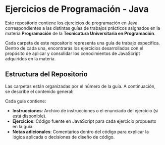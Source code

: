 # Ejercicios de Programación - Java

Este repositorio contiene los ejercicios de programación en Java correspondientes a las distintas guías de trabajos prácticos asignados en la materia **Programación** de la **Tecnicatura Universitaria en Programación**.

Cada carpeta de este repositorio representa una guía de trabajo específica. Dentro de cada una, encontrarás los ejercicios desarrollados con el propósito de aplicar y consolidar los conocimientos de JavaScript adquiridos en la materia.

## Estructura del Repositorio

Las carpetas están organizadas por el número de la guía. A continuación, se describe el contenido general:

Cada guía contiene:

- **Instrucciones**: Archivo de instrucciones o el enunciado del ejercicio (si está disponible).
- **Ejercicios**: Código fuente en JavaScript para cada ejercicio propuesto en la guía.
- **Notas adicionales**: Comentarios dentro del código para explicar la lógica aplicada o decisiones de diseño de código.
